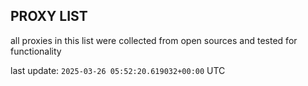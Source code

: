## PROXY LIST

all proxies in this list were collected from open sources and tested for functionality

last update: `2025-03-26 05:52:20.619032+00:00` UTC